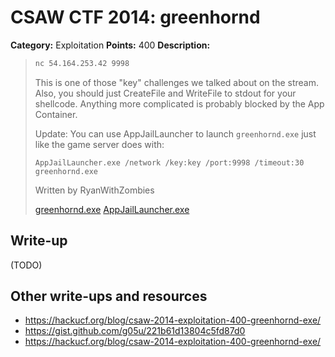 # CSAW CTF 2014: greenhornd

**Category:** Exploitation
**Points:** 400
**Description:**

> ```bash
> nc 54.164.253.42 9998
> ```
>
> This is one of those "key" challenges we talked about on the stream. Also, you should just CreateFile and WriteFile to stdout for your shellcode. Anything more complicated is probably blocked by the App Container.
>
> Update: You can use AppJailLauncher to launch `greenhornd.exe` just like the game server does with:
>
> ```
> AppJailLauncher.exe /network /key:key /port:9998 /timeout:30 greenhornd.exe
> ```
>
> Written by RyanWithZombies
>
> [greenhornd.exe](greenhornd.exe)
> [AppJailLauncher.exe](AppJailLauncher.exe)

## Write-up

(TODO)

## Other write-ups and resources

* <https://hackucf.org/blog/csaw-2014-exploitation-400-greenhornd-exe/>
* <https://gist.github.com/g05u/221b61d13804c5fd87d0>
* <https://hackucf.org/blog/csaw-2014-exploitation-400-greenhornd-exe/>
